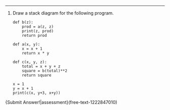 ---------

1. Draw a stack diagram for the following program. 

       def b(z):
           prod = a(z, z)
           print(z, prod)
           return prod

       def a(x, y):
           x = x + 1
           return x * y

       def c(x, y, z):
           total = x + y + z
           square = b(total)**2
           return square

       x = 1
       y = x + 1
       print(c(x, y+3, x+y))
    
{Submit Answer!|assessment}(free-text-1222847010)

